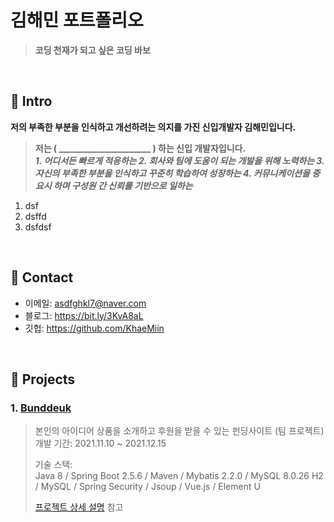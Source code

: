 
# 김해민 포트폴리오
>**코딩 천재가 되고 싶은 코딩 바보**

</br>

## :pushpin: Intro
**저의 부족한 부분을 인식하고 개선하려는 의지를 가진 신입개발자 김해민입니다.**
<br>

>**저는 ( ______________________ ) 하는 신입 개발자입니다.**<br>
	**_1. 어디서든 빠르게 적응하는
	2. 회사와 팀에 도움이 되는 개발을 위해 노력하는
	3. 자신의 부족한 부분을 인식하고 꾸준히 학습하여 성장하는
	4. 커뮤니케이션을 중요시 하며 구성원 간 신뢰를 기반으로 일하는_**

1. dsf
2.  dsffd
3. dsfdsf


</br>

## :pushpin: Contact
- 이메일: asdfghkl7@naver.com
- 블로그: https://bit.ly/3KvA8aL
- 깃헙: https://github.com/KhaeMiin

</br>

## :pushpin: Projects
### 1. [Bunddeuk](https://github.com/KhaeMiin/Final_Team_Project)
>본인의 아이디어 상품을 소개하고 후원을 받을 수 있는 펀딩사이트 (팀 프로젝트)  
>개발 기간: 2021.11.10 ~ 2021.12.15  
>  
>기술 스택:  
>Java 8 / Spring Boot 2.5.6 / Maven / Mybatis 2.2.0  / MySQL 8.0.26
>H2 / MySQL / Spring Security / Jsoup / Vue.js / Element U  
>  
>[프로젝트 상세 설명](https://github.com/KhaeMiin/Final_Team_Project) 참고

